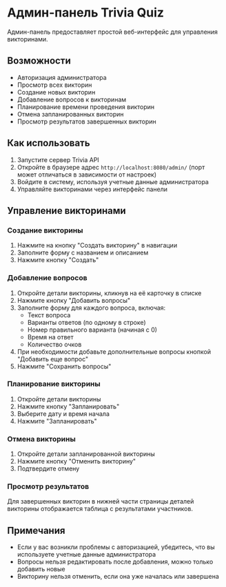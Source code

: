 # Админ-панель Trivia Quiz

Админ-панель предоставляет простой веб-интерфейс для управления викторинами.

## Возможности

- Авторизация администратора
- Просмотр всех викторин
- Создание новых викторин
- Добавление вопросов к викторинам
- Планирование времени проведения викторин
- Отмена запланированных викторин
- Просмотр результатов завершенных викторин

## Как использовать

1. Запустите сервер Trivia API
2. Откройте в браузере адрес `http://localhost:8080/admin/` (порт может отличаться в зависимости от настроек)
3. Войдите в систему, используя учетные данные администратора
4. Управляйте викторинами через интерфейс панели

## Управление викторинами

### Создание викторины
1. Нажмите на кнопку "Создать викторину" в навигации
2. Заполните форму с названием и описанием
3. Нажмите кнопку "Создать"

### Добавление вопросов
1. Откройте детали викторины, кликнув на её карточку в списке
2. Нажмите кнопку "Добавить вопросы"
3. Заполните форму для каждого вопроса, включая:
   - Текст вопроса
   - Варианты ответов (по одному в строке)
   - Номер правильного варианта (начиная с 0)
   - Время на ответ
   - Количество очков
4. При необходимости добавьте дополнительные вопросы кнопкой "Добавить еще вопрос"
5. Нажмите "Сохранить вопросы"

### Планирование викторины
1. Откройте детали викторины
2. Нажмите кнопку "Запланировать"
3. Выберите дату и время начала
4. Нажмите "Запланировать"

### Отмена викторины
1. Откройте детали запланированной викторины
2. Нажмите кнопку "Отменить викторину"
3. Подтвердите отмену

### Просмотр результатов
Для завершенных викторин в нижней части страницы деталей викторины отображается таблица с результатами участников.

## Примечания

- Если у вас возникли проблемы с авторизацией, убедитесь, что вы используете учетные данные администратора
- Вопросы нельзя редактировать после добавления, можно только добавить новые
- Викторину нельзя отменить, если она уже началась или завершена 